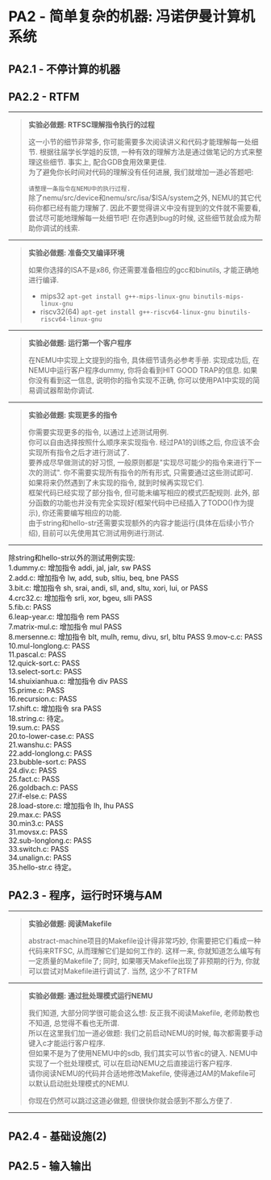 # PA2 - 简单复杂的机器: 冯诺伊曼计算机系统
## PA2.1 - 不停计算的机器





## PA2.2 - RTFM
***
>**实验必做题: RTFSC理解指令执行的过程**
> 
>这一小节的细节非常多, 你可能需要多次阅读讲义和代码才能理解每一处细节.
>根据往届学长学姐的反馈, 一种有效的理解方法是通过做笔记的方式来整理这些细节. 事实上, 配合GDB食用效果更佳.  
>为了避免你长时间对代码的理解没有任何进展, 我们就增加一道必答题吧:  
>
>``请整理一条指令在NEMU中的执行过程.``  
>除了nemu/src/device和nemu/src/isa/$ISA/system之外, NEMU的其它代码你都已经有能力理解了.
>因此不要觉得讲义中没有提到的文件就不需要看, 尝试尽可能地理解每一处细节吧! 在你遇到bug的时候, 这些细节就会成为帮助你调试的线索.  
***

>**实验必做题: 准备交叉编译环境**
>
>如果你选择的ISA不是x86, 你还需要准备相应的gcc和binutils, 才能正确地进行编译.
>- mips32
>``apt-get install g++-mips-linux-gnu binutils-mips-linux-gnu``
>- riscv32(64)
>``apt-get install g++-riscv64-linux-gnu binutils-riscv64-linux-gnu``
***

>**实验必做题: 运行第一个客户程序**  
>
>在NEMU中实现上文提到的指令, 具体细节请务必参考手册. 实现成功后, 在NEMU中运行客户程序dummy, 你将会看到HIT GOOD TRAP的信息. 如果你没有看到这一信息, 说明你的指令实现不正确, 你可以使用PA1中实现的简易调试器帮助你调试.  
***


>**实验必做题: 实现更多的指令**
>
>你需要实现更多的指令, 以通过上述测试用例.  
>你可以自由选择按照什么顺序来实现指令. 经过PA1的训练之后, 你应该不会实现所有指令之后才进行测试了.  
>要养成尽早做测试的好习惯, 一般原则都是"实现尽可能少的指令来进行下一次的测试". 你不需要实现所有指令的所有形式, 只需要通过这些测试即可.  
>如果将来仍然遇到了未实现的指令, 就到时候再实现它们.    
>框架代码已经实现了部分指令, 但可能未编写相应的模式匹配规则. 此外, 部分函数的功能也并没有完全实现好(框架代码中已经插入了TODO()作为提示), 你还需要编写相应的功能.  
>由于string和hello-str还需要实现额外的内容才能运行(具体在后续小节介绍), 目前可以先使用其它测试用例进行测试.  
***

除string和hello-str以外的测试用例实现:   
1.dummy.c: 增加指令 addi, jal, jalr, sw  PASS  
2.add.c: 增加指令 lw, add, sub, sltiu, beq, bne  PASS    
3.bit.c: 增加指令 sh, srai, andi, sll, and, sltu, xori, lui, or  PASS  
4.crc32.c: 增加指令 srli, xor, bgeu, slli  PASS  
5.fib.c: PASS  
6.leap-year.c: 增加指令 rem  PASS  
7.matrix-mul.c: 增加指令 mul  PASS  
8.mersenne.c: 增加指令 blt, mulh, remu, divu, srl, bltu  PASS
9.mov-c.c: PASS  
10.mul-longlong.c: PASS    
11.pascal.c: PASS  
12.quick-sort.c: PASS  
13.select-sort.c: PASS    
14.shuixianhua.c: 增加指令 div  PASS    
15.prime.c: PASS  
16.recursion.c: PASS  
17.shift.c: 增加指令 sra  PASS  
18.string.c: 待定。  
19.sum.c: PASS   
20.to-lower-case.c: PASS    
21.wanshu.c: PASS   
22.add-longlong.c: PASS  
23.bubble-sort.c: PASS  
24.div.c: PASS  
25.fact.c: PASS  
26.goldbach.c: PASS  
27.if-else.c: PASS    
28.load-store.c: 增加指令 lh, lhu  PASS   
29.max.c: PASS         
30.min3.c: PASS       
31.movsx.c: PASS   
32.sub-longlong.c: PASS          
33.switch.c: PASS  
34.unalign.c: PASS  
35.hello-str.c 待定。   















## PA2.3 - 程序，运行时环境与AM
***
>**实验必做题: 阅读Makefile**
>
>abstract-machine项目的Makefile设计得非常巧妙, 你需要把它们看成一种代码来RTFSC, 从而理解它们是如何工作的.
>这样一来, 你就知道怎么编写有一定质量的Makefile了; 同时, 如果哪天Makefile出现了非预期的行为, 你就可以尝试对Makefile进行调试了. 当然, 这少不了RTFM
***
>**实验必做题: 通过批处理模式运行NEMU**
>
>我们知道, 大部分同学很可能会这么想: 反正我不阅读Makefile, 老师助教也不知道, 总觉得不看也无所谓.  
>所以在这里我们加一道必做题: 我们之前启动NEMU的时候, 每次都需要手动键入c才能运行客户程序.  
>但如果不是为了使用NEMU中的sdb, 我们其实可以节省c的键入. NEMU中实现了一个批处理模式, 可以在启动NEMU之后直接运行客户程序.  
>请你阅读NEMU的代码并合适地修改Makefile, 使得通过AM的Makefile可以默认启动批处理模式的NEMU.
> 
>你现在仍然可以跳过这道必做题, 但很快你就会感到不那么方便了.
***

## PA2.4 - 基础设施(2)
## PA2.5 - 输入输出
